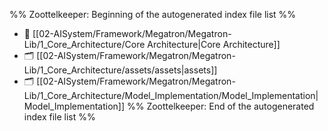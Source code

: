 %% Zoottelkeeper: Beginning of the autogenerated index file list  %%
- 📄 [[02-AISystem/Framework/Megatron/Megatron-Lib/1_Core_Architecture/Core Architecture|Core Architecture]]
- 🗂️ [[02-AISystem/Framework/Megatron/Megatron-Lib/1_Core_Architecture/assets/assets|assets]]
- 🗂️ [[02-AISystem/Framework/Megatron/Megatron-Lib/1_Core_Architecture/Model_Implementation/Model_Implementation|Model_Implementation]]
%% Zoottelkeeper: End of the autogenerated index file list  %%
